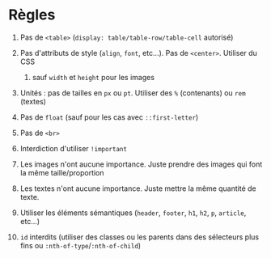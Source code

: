 # Règles

1. Pas de `<table>` (`display: table/table-row/table-cell` autorisé)
1. Pas d'attributs de style (`align`, `font`, etc...). Pas de `<center>`. Utiliser du CSS
    1. sauf `width` et `height` pour les images
1. Unités : pas de tailles en `px` ou `pt`. Utiliser des `%` (contenants) ou `rem` (textes)
1. Pas de `float` (sauf pour les cas avec `::first-letter`)
1. Pas de `<br>`
1. Interdiction d'utiliser `!important`

1. Les images n'ont aucune importance. Juste prendre des images qui font la même taille/proportion
1. Les textes n'ont aucune importance. Juste mettre la même quantité de texte.

1. Utiliser les éléments sémantiques (`header`, `footer`, `h1`, `h2`, `p`, `article`, etc...)
1. `id` interdits (utiliser des classes ou les parents dans des sélecteurs plus fins ou `:nth-of-type`/`:nth-of-child`)
